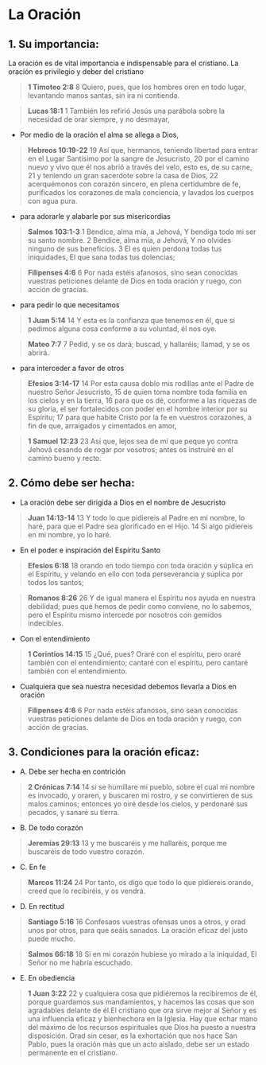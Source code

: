 # La Oración

## 1. Su importancia:

La oración es de vital importancia e indispensable para el cristiano. La oración es privilegio y deber del cristiano

> **1 Timoteo 2:8**
> 8 Quiero, pues, que los hombres oren en todo lugar, levantando manos santas, sin ira ni contienda.

> **Lucas 18:1**
> 1 También les refirió Jesús una parábola sobre la necesidad de orar siempre, y no desmayar,

-  Por medio de la oración el alma se allega a Dios,

> **Hebreos 10:19-22**
> 19 Así que, hermanos, teniendo libertad para entrar en el Lugar Santísimo por la sangre de Jesucristo,
 20 por el camino nuevo y vivo que él nos abrió a través del velo, esto es, de su carne,
 21 y teniendo un gran sacerdote sobre la casa de Dios,
 22 acerquémonos con corazón sincero, en plena certidumbre de fe, purificados los corazones de mala conciencia, y lavados los cuerpos con agua pura.

-  para adorarle y alabarle por sus misericordias 

> **Salmos 103:1-3**
> 1 Bendice, alma mía, a Jehová, Y bendiga todo mi ser su santo nombre.
 2 Bendice, alma mía, a Jehová, Y no olvides ninguno de sus beneficios.
 3 El es quien perdona todas tus iniquidades, El que sana todas tus dolencias;

> **Filipenses 4:6**
> 6 Por nada estéis afanosos, sino sean conocidas vuestras peticiones delante de Dios en toda oración y ruego, con acción de gracias.

- para pedir lo que necesitamos

> **1 Juan 5:14**
> 14 Y esta es la confianza que tenemos en él, que si pedimos alguna cosa conforme a su voluntad, él nos oye.

> **Mateo 7:7**
> 7 Pedid, y se os dará; buscad, y hallaréis; llamad, y se os abrirá.

- para interceder a favor de otros

> **Efesios 3:14-17**
> 14 Por esta causa doblo mis rodillas ante el Padre de nuestro Señor Jesucristo,
 15 de quien toma nombre toda familia en los cielos y en la tierra,
 16 para que os dé, conforme a las riquezas de su gloria, el ser fortalecidos con poder en el hombre interior por su Espíritu;
 17 para que habite Cristo por la fe en vuestros corazones, a fin de que, arraigados y cimentados en amor,

> **1 Samuel 12:23**
> 23 Así que, lejos sea de mí que peque yo contra Jehová cesando de rogar por vosotros; antes os instruiré en el camino bueno y recto.

## 2. Cómo debe ser hecha:

- La oración debe ser dirigida a Dios en el nombre de Jesucristo 

> **Juan 14:13-14**
> 13 Y todo lo que pidiereis al Padre en mi nombre, lo haré, para que el Padre sea glorificado en el Hijo.
 14 Si algo pidiereis en mi nombre, yo lo haré.

- En el poder e inspiración del Espíritu Santo

> **Efesios 6:18**
> 18 orando en todo tiempo con toda oración y súplica en el Espíritu, y velando en ello con toda perseverancia y súplica por todos los santos;

> **Romanos 8:26**
> 26 Y de igual manera el Espíritu nos ayuda en nuestra debilidad; pues qué hemos de pedir como conviene, no lo sabemos, pero el Espíritu mismo intercede por nosotros con gemidos indecibles.

- Con el entendimiento

> **1 Corintios 14:15**
> 15 ¿Qué, pues? Oraré con el espíritu, pero oraré también con el entendimiento; cantaré con el espíritu, pero cantaré también con el entendimiento.

- Cualquiera que sea nuestra necesidad debemos llevarla a Dios en oración

> **Filipenses 4:6**
> 6 Por nada estéis afanosos, sino sean conocidas vuestras peticiones delante de Dios en toda oración y ruego, con acción de gracias.

## 3. Condiciones para la oración eficaz:

- A. Debe ser hecha en contrición

> **2 Crónicas 7:14**
> 14 si se humillare mi pueblo, sobre el cual mi nombre es invocado, y oraren, y buscaren mi rostro, y se convirtieren de sus malos caminos; entonces yo oiré desde los cielos, y perdonaré sus pecados, y sanaré su tierra.

- B. De todo corazón

> **Jeremías 29:13**
> 13 y me buscaréis y me hallaréis, porque me buscaréis de todo vuestro corazón.

- C. En fe

> **Marcos 11:24**
> 24 Por tanto, os digo que todo lo que pidiereis orando, creed que lo recibiréis, y os vendrá.

- D. En rectitud

> **Santiago 5:16**
> 16 Confesaos vuestras ofensas unos a otros, y orad unos por otros, para que seáis sanados. La oración eficaz del justo puede mucho.

> **Salmos 66:18**
> 18 Si en mi corazón hubiese yo mirado a la iniquidad, El Señor no me habría escuchado.

- E. En obediencia

> **1 Juan 3:22**
> 22 y cualquiera cosa que pidiéremos la recibiremos de él, porque guardamos sus mandamientos, y hacemos las cosas que son agradables delante de él.El cristiano que ora sirve mejor al Señor y es una influencia eficaz y bienhechora en la Iglesia. Hay que echar mano del máximo de los recursos espirituales que Dios ha puesto a nuestra disposición. Orad sin cesar, es la exhortación que nos hace San Pablo, pues la oración más que un acto aislado, debe ser un estado permanente en el cristiano.

